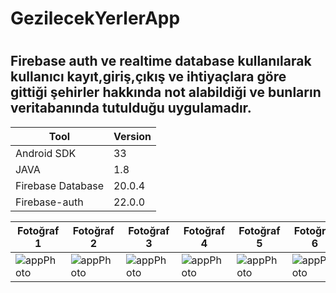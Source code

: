 # GezilecekYerlerApp

#
## Firebase auth ve realtime database kullanılarak kullanıcı kayıt,giriş,çıkış ve  ihtiyaçlara göre gittiği şehirler hakkında not alabildiği ve bunların veritabanında tutulduğu uygulamadır.


| Tool              |Version |
| ---               | ---    | 
|   Android SDK     | 33     |
|   JAVA            | 1.8    | 
| Firebase Database | 20.0.4 | 
| Firebase-auth     | 22.0.0 |


| Fotoğraf 1 | Fotoğraf 2 | Fotoğraf 3 |  Fotoğraf 4| Fotoğraf 5 |  Fotoğraf 6|
| --- | --- | --- | --- | --- | --- |
| ![appPhoto](https://github.com/atakanbircan/GezilecekYerler-app/assets/57329064/e03d1058-de9c-4f24-bdbf-1b58776a8929) |![appPhoto](https://github.com/atakanbircan/GezilecekYerler-app/assets/57329064/fcefc4e5-1d8d-42be-aa50-af741676ed0f) |![appPhoto](https://github.com/atakanbircan/GezilecekYerler-app/assets/57329064/e260bde4-9e21-492a-8db2-e7406e4b863d) |![appPhoto](https://github.com/atakanbircan/GezilecekYerler-app/assets/57329064/57a617e8-f2eb-42bf-b264-54690c4ac699) |![appPhoto](https://github.com/atakanbircan/GezilecekYerler-app/assets/57329064/c9ce73db-e6de-40c5-94e9-a95e52f8646d) |![appPhoto](https://github.com/atakanbircan/GezilecekYerler-app/assets/57329064/a1df5769-fd6a-4a5c-865f-28983be2f244) |


















